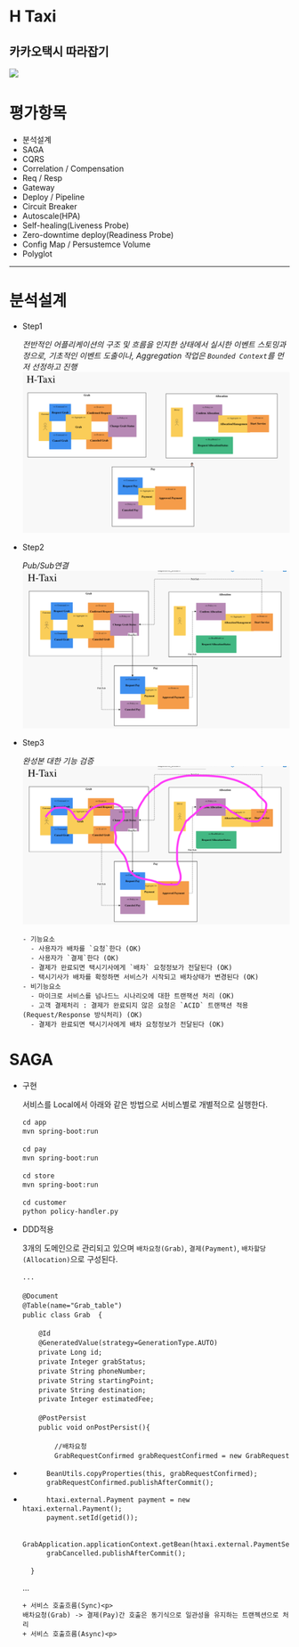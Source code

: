 H Taxi
============
카카오택시 따라잡기
-----
<img src = "https://t1.kakaocdn.net/kakaomobility/company_website/contents/v2/10-taxi-sub-4.jpg" width = "700">

# 평가항목
  * 분석설계
  * SAGA
  * CQRS
  * Correlation / Compensation
  * Req / Resp
  * Gateway
  * Deploy / Pipeline
  * Circuit Breaker
  * Autoscale(HPA)
  * Self-healing(Liveness Probe)
  * Zero-downtime deploy(Readiness Probe)
  * Config Map / Persustemce Volume
  * Polyglot
   
----

# 분석설계
  + Step1<p>
    *전반적인 어플리케이션의 구조 및 흐름을 인지한 상태에서 실시한 이벤트 스토밍과정으로, 기초적인 이벤트 도출이나, Aggregation 작업은 `Bounded Context`를 먼저 선정하고 진행*
    <img src = '/images/Screen Shot 2022-03-28 at 14.42.26.png'>

  + Step2<p>
    *Pub/Sub연결*
    <img src = '/images/Screen Shot 2022-03-28 at 15.18.42.png'>

  + Step3<p>
   *완성본 대한 기능 검증*
    <img src = '/images/Screen Shot 2022-03-28 at 15.30.42.png'>

    ```
    - 기능요소
      - 사용자가 배차를 `요청`한다 (OK)
      - 사용자가 `결제`한다 (OK)
      - 결제가 완료되면 택시기사에게 `배차` 요청정보가 전달된다 (OK)
      - 택시기사가 배차를 확정하면 서비스가 시작되고 배차상태가 변경된다 (OK)
    - 비기능요소
      - 마이크로 서비스를 넘나드느 시나리오에 대한 트랜잭션 처리 (OK)
      - 고객 결제처리 : 결제가 완료되지 않은 요청은 `ACID` 트랜잭션 적용(Request/Response 방식처리) (OK)
      - 결제가 완료되면 택시기사에게 배차 요청정보가 전달된다 (OK)
    ```

# SAGA
  + 구현<p>
    서비스를 Local에서 아래와 같은 방법으로 서비스별로 개별적으로 실행한다.
   
    ```
    cd app
    mvn spring-boot:run

    cd pay
    mvn spring-boot:run 

    cd store
    mvn spring-boot:run  

    cd customer
    python policy-handler.py 

    ```
  + DDD적용<p>
    3개의 도메인으로 관리되고 있으며 `배차요청(Grab)`, `결제(Payment)`, `배차할당(Allocation)`으로 구성된다.
    ```diff
    ... 
    
    @Document
    @Table(name="Grab_table")
    public class Grab  {

        @Id
        @GeneratedValue(strategy=GenerationType.AUTO)
        private Long id;
        private Integer grabStatus;
        private String phoneNumber;
        private String startingPoint;
        private String destination;
        private Integer estimatedFee;

        @PostPersist
        public void onPostPersist(){

            //배차요청
            GrabRequestConfirmed grabRequestConfirmed = new GrabRequestConfirmed();

+           BeanUtils.copyProperties(this, grabRequestConfirmed);
            grabRequestConfirmed.publishAfterCommit();

+           htaxi.external.Payment payment = new htaxi.external.Payment();
            payment.setId(getid());

            GrabApplication.applicationContext.getBean(htaxi.external.PaymentService.class).pay(payment);
            grabCancelled.publishAfterCommit();

        }
     ...
   
    ```
  + 서비스 호출흐름(Sync)<p>
    배차요청(Grab) -> 결제(Pay)간 호출은 동기식으로 일관성을 유지하는 트랜젝션으로 처리
  + 서비스 호출흐름(Async)<p>

